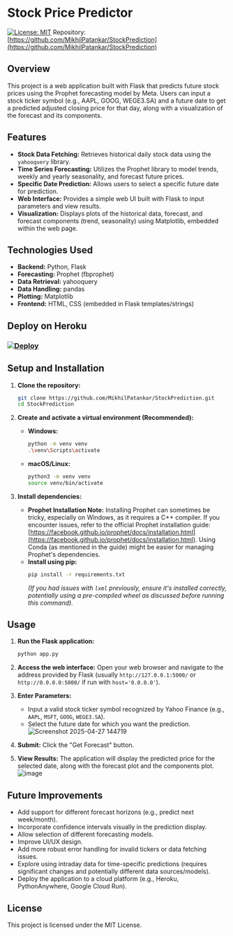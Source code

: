 # Stock Price Predictor
[![License: MIT](https://img.shields.io/badge/License-MIT-yellow.svg)](https://opensource.org/licenses/MIT) Repository: [https://github.com/MikhilPatankar/StockPrediction](https://github.com/MikhilPatankar/StockPrediction)

## Overview

This project is a web application built with Flask that predicts future stock prices using the Prophet forecasting model by Meta. Users can input a stock ticker symbol (e.g., AAPL, GOOG, WEGE3.SA) and a future date to get a predicted adjusted closing price for that day, along with a visualization of the forecast and its components.

## Features

* **Stock Data Fetching:** Retrieves historical daily stock data using the `yahooquery` library.
* **Time Series Forecasting:** Utilizes the Prophet library to model trends, weekly and yearly seasonality, and forecast future prices.
* **Specific Date Prediction:** Allows users to select a specific future date for prediction.
* **Web Interface:** Provides a simple web UI built with Flask to input parameters and view results.
* **Visualization:** Displays plots of the historical data, forecast, and forecast components (trend, seasonality) using Matplotlib, embedded within the web page.

## Technologies Used

* **Backend:** Python, Flask
* **Forecasting:** Prophet (fbprophet)
* **Data Retrieval:** yahooquery
* **Data Handling:** pandas
* **Plotting:** Matplotlib
* **Frontend:** HTML, CSS (embedded in Flask templates/strings)

## Deploy on Heroku

### [![Deploy](https://www.herokucdn.com/deploy/button.svg)](https://www.heroku.com/deploy?template=https://github.com/MikhilPatankar/StockPrediction)


## Setup and Installation

1.  **Clone the repository:**
    ```bash
    git clone https://github.com/MikhilPatankar/StockPrediction.git
    cd StockPrediction
    ```

2.  **Create and activate a virtual environment (Recommended):**
    * **Windows:**
        ```bash
        python -m venv venv
        .\venv\Scripts\activate
        ```
    * **macOS/Linux:**
        ```bash
        python3 -m venv venv
        source venv/bin/activate
        ```

3.  **Install dependencies:**
    * **Prophet Installation Note:** Installing Prophet can sometimes be tricky, especially on Windows, as it requires a C++ compiler. If you encounter issues, refer to the official Prophet installation guide: [https://facebook.github.io/prophet/docs/installation.html](https://facebook.github.io/prophet/docs/installation.html). Using Conda (as mentioned in the guide) might be easier for managing Prophet's dependencies.
    * **Install using pip:**
        ```bash
        pip install -r requirements.txt
        ```
        *(If you had issues with `lxml` previously, ensure it's installed correctly, potentially using a pre-compiled wheel as discussed before running this command).*

## Usage
1.  **Run the Flask application:**
    ```bash
    python app.py
    ```

2.  **Access the web interface:**
    Open your web browser and navigate to the address provided by Flask (usually `http://127.0.0.1:5000/` or `http://0.0.0.0:5000/` if run with `host='0.0.0.0'`).

3.  **Enter Parameters:**
    * Input a valid stock ticker symbol recognized by Yahoo Finance (e.g., `AAPL`, `MSFT`, `GOOG`, `WEGE3.SA`).
    * Select the future date for which you want the prediction.
![Screenshot 2025-04-27 144719](https://github.com/user-attachments/assets/d6d78ccb-468a-4dfb-bfaa-99eb0c89bf3d)

4.  **Submit:** Click the "Get Forecast" button.

5.  **View Results:** The application will display the predicted price for the selected date, along with the forecast plot and the components plot.
![image](https://github.com/user-attachments/assets/8d27d7d0-99ef-466d-b902-4301cc2333b2)

## Future Improvements

* Add support for different forecast horizons (e.g., predict next week/month).
* Incorporate confidence intervals visually in the prediction display.
* Allow selection of different forecasting models.
* Improve UI/UX design.
* Add more robust error handling for invalid tickers or data fetching issues.
* Explore using intraday data for time-specific predictions (requires significant changes and potentially different data sources/models).
* Deploy the application to a cloud platform (e.g., Heroku, PythonAnywhere, Google Cloud Run).

## License

This project is licensed under the MIT License.
